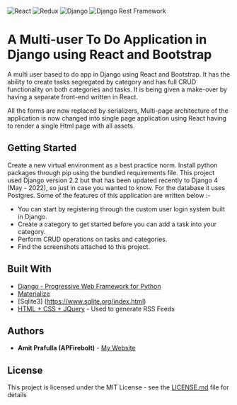 ![React](https://img.shields.io/badge/react-%2320232a.svg?style=for-the-badge&logo=react&logoColor=%2361DAFB)
![Redux](https://img.shields.io/badge/redux-%23593d88.svg?style=for-the-badge&logo=redux&logoColor=white)
![Django](https://img.shields.io/badge/Django-092E20?style=for-the-badge&logo=django&logoColor=green)
![Django Rest Framework](https://img.shields.io/badge/django%20rest-ff1709?style=for-the-badge&logo=django&logoColor=white)

# A Multi-user To Do Application in Django using React and Bootstrap

A multi user based to do app in Django using React and Bootstrap. It has the ability to create tasks segregated by category
and has full CRUD functionality on both categories and tasks. It is being given a make-over by having a separate front-end written in React.

All the forms are now replaced by serializers, Multi-page architecture of the application is now changed into single page application using React having to render a single Html page with all assets. 

## Getting Started

Create a new virtual environment as a best practice norm. Install python packages through pip using the bundled requirements
file. This project used Django version 2.2 but that has been updated recently to Django 4 (May - 2022), so just in case you wanted to know. For the database it uses Postgres. Some of the features of this application are written below :-

* You can start by registering through the custom user login system built in Django.
* Create a category to get started before you can add a task into your category.
* Perform CRUD operations on tasks and categories.
* Find the screenshots attached to this project.


## Built With

* [Django - Progressive Web Framework for Python](https://docs.djangoproject.com/en/3.0/)
* [Materialize ](https://materializecss.com/)
* [Sqlite3] (https://www.sqlite.org/index.html)
* [HTML + CSS + JQuery](https://rometools.github.io/rome/) - Used to generate RSS Feeds

## Authors

* **Amit Prafulla (APFirebolt)** - [My Website](https://apgiiit.com)

## License

This project is licensed under the MIT License - see the [LICENSE.md](LICENSE.md) file for details



